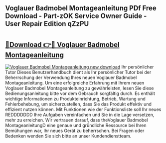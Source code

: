 ## Voglauer Badmobel Montageanleitung PDf Free Download - Part-zOK Service Owner Guide - User Repair Edition qZzPU

# <h2><a href="http://df8j1dv.blite.top/?on=Voglauer+Badmobel+Montageanleitung">🔗Download 👉🔴 Voglauer Badmobel Montageanleitung</a></h2>

[![Voglauer Badmobel Montageanleitung new download](https://i.imgur.com/lujVjoI.png)](http://df8j1dv.blite.top/?on=Voglauer+Badmobel+Montageanleitung)
Ihr persönlicher Tutor Dieses Benutzerhandbuch dient als Ihr persönlicher Tutor bei der Beherrschung der Verwendung Ihres neuen Voglauer Badmobel Montageanleitung. Um eine erfolgreiche Erfahrung mit Ihrem neuen Voglauer Badmobel Montageanleitung zu gewährleisten, lesen Sie diese Bedienungsanleitung bitte vor dem Gebrauch sorgfältig durch. Es enthält wichtige Informationen zu Produkteinrichtung, Betrieb, Wartung und Fehlerbehebung, um sicherzustellen, dass Sie das Produkt effektiv und effizient nutzen können. Mit Funktionen wie der Funktionsliste soll Ihr neues REDDDDDDD Ihre Aufgaben vereinfachen und Sie in die Lage versetzen, mehr zu erreichen. Wir vertrauen darauf, dass theVoglauer Badmobel MontageanleitungD eine genaue und gründliche Ressource bei Ihren Bemühungen war, Ihr neues Gerät zu beherrschen. Bei Fragen oder Bedenken wenden Sie sich bitte an unser Kundendienstteam.
